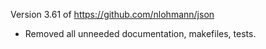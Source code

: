 Version 3.61 of https://github.com/nlohmann/json

- Removed all unneeded documentation, makefiles, tests.

